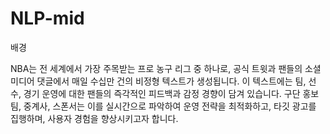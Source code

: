 # NLP-mid
배경
 
NBA는 전 세계에서 가장 주목받는 프로 농구 리그 중 하나로, 공식 트윗과 팬들의 소셜 미디어 댓글에서 매일 수십만 건의 비정형 텍스트가 생성됩니다. 이 텍스트에는 팀, 선수, 경기 운영에 대한 팬들의 즉각적인 피드백과 감정 경향이 담겨 있습니다. 구단 홍보팀, 중계사, 스폰서는 이를 실시간으로 파악하여 운영 전략을 최적화하고, 타깃 광고를 집행하며, 사용자 경험을 향상시키고자 합니다.

